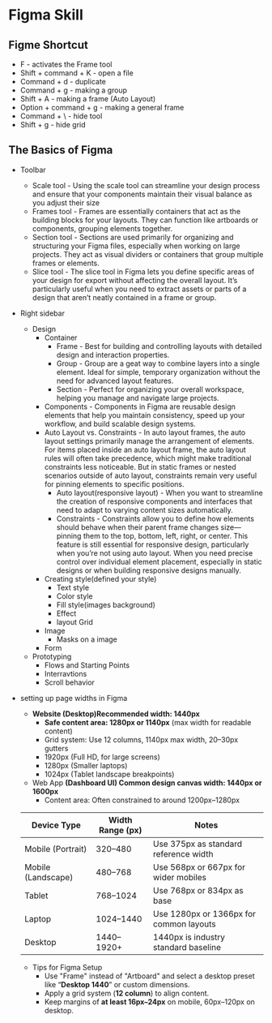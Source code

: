 # Figma Skill

## Figme Shortcut
- F - activates the Frame tool
- Shift + command + K - open a file
- Command + d - duplicate
- Command + g - making a group
- Shift + A - making a frame (Auto Layout)
- Option + command + g - making a general frame
- Command  + \ - hide tool
- Shift + g - hide grid

## The Basics of Figma
- Toolbar
    - Scale tool - Using the scale tool can streamline your design process and ensure that your components maintain their visual balance as you adjust their size
    - Frames tool - Frames are essentially containers that act as the building blocks for your layouts. They can function like artboards or components, grouping elements together.
    - Section tool - Sections are used primarily for organizing and structuring your Figma files, especially when working on large projects. They act as visual dividers or containers that group multiple frames or elements.
    - Slice tool - The slice tool in Figma lets you define specific areas of your design for export without affecting the overall layout. It’s particularly useful when you need to extract assets or parts of a design that aren’t neatly contained in a frame or group.
- Right sidebar
    - Design
        - Container
            - Frame - Best for building and controlling layouts with detailed design and interaction properties.
            - Group - Group are a geat way to combine layers into a single element. Ideal for simple, temporary organization without the need for advanced layout features.
            - Section - Perfect for organizing your overall workspace, helping you manage and navigate large projects.
        - Components - Components in Figma are reusable design elements that help you maintain consistency, speed up your workflow, and build scalable design systems. 
        - Auto Layout vs. Constraints - In auto layout frames, the auto layout settings primarily manage the arrangement of elements. For items placed inside an auto layout frame, the auto layout rules will often take precedence, which might make traditional constraints less noticeable. But in static frames or nested scenarios outside of auto layout, constraints remain very useful for pinning elements to specific positions.
            - Auto layout(responsive layout) - When you want to streamline the creation of responsive components and interfaces that need to adapt to varying content sizes automatically.
            - Constraints - Constraints allow you to define how elements should behave when their parent frame changes size—pinning them to the top, bottom, left, right, or center. This feature is still essential for responsive design, particularly when you’re not using auto layout. When you need precise control over individual element placement, especially in static designs or when building responsive designs manually.
        - Creating style(defined your style)
            - Text style
            - Color style
            - Fill style(images background)
            - Effect
            - layout Grid 
        - Image
            - Masks on a image
        - Form
    - Prototyping 
        - Flows and Starting Points
        - Interravtions
        - Scroll behavior
- setting up page widths in Figma
    - **Website (Desktop)Recommended width: 1440px**
        - **Safe content area: 1280px or 1140px** (max width for readable content)
        - Grid system: Use 12 columns, 1140px max width, 20–30px gutters
        - 1920px (Full HD, for large screens)
        - 1280px (Smaller laptops)
        - 1024px (Tablet landscape breakpoints)
    - Web App **(Dashboard UI) Common design canvas width: 1440px or 1600px**
        - Content area: Often constrained to around 1200px–1280px 

    | Device Type       | Width Range (px) | Notes                                  |
    |-------------------|------------------|----------------------------------------|
    | Mobile (Portrait) | 320–480          | Use 375px as standard reference width  |
    | Mobile (Landscape)| 480–768          | Use 568px or 667px for wider mobiles   |
    | Tablet            | 768–1024         | Use 768px or 834px as base             |
    | Laptop            | 1024–1440        | Use 1280px or 1366px for common layouts|
    | Desktop           | 1440–1920+       | 1440px is industry standard baseline   |

    - Tips for Figma Setup
        - Use "Frame" instead of "Artboard" and select a desktop preset like “**Desktop 1440**” or custom dimensions.
        - Apply a grid system (**12 column**) to align content.
        - Keep margins of **at least 16px–24px** on mobile, 60px–120px on desktop.
    
    


